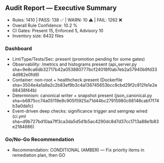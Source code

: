 ## Audit Report — Executive Summary

- Rules: 1410 | PASS: 138 ✅ | WARN: 10 ⚠️ | FAIL: 1262 ❌
- Overall Rule Confidence: 10.2 %
- CI Gates: Present 15, Enforced 5, Advisory 10
- Inventory size: 8432 files

### Dashboard
- Lint/Type/Tests/Sec: present (promotion pending for some gates)
- Observability: /metrics and histograms present (api_server.py sha=9e8ca6db32717b42a053880777bcf24018f0ab7eb2a57940b9fd334d982e0fd9)
- Container: non-root + healthcheck present (Dockerfile sha=3504e4a1a9a2c2b83ef9b3c4a138745653bcc8cbd29f2c812fe1e2e68438f44b)
- Determinism: canonical writer + snapshot present (json_canonical.py sha=b6875cc74a05119e8c905f5925a71d44bc27915980c68148cabf7f74b3a0da1c)
- Event-driven deep checks: significance trigger and semgrep wired (ci.yml sha=d9b727bd10aa7ff3ca3da5d5d1b5ac4290dc8d7d37cc1713a88e1b83e2184686)

### Go/No-Go Recommendation
- Recommendation: CONDITIONAL (AMBER) — Fix priority items in remediation plan, then GO
